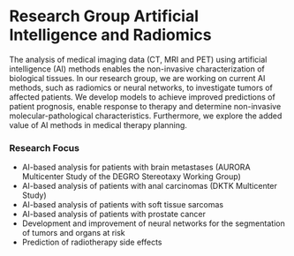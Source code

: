 # Research Group Artificial Intelligence and Radiomics

The analysis of medical imaging data (CT, MRI and PET) using artificial intelligence (AI) methods enables the non-invasive characterization of biological tissues. In our research group, we are working on current AI methods, such as radiomics or neural networks, to investigate tumors of affected patients. We develop models to achieve improved predictions of patient prognosis, enable response to therapy and determine non-invasive molecular-pathological characteristics. Furthermore, we explore the added value of AI methods in medical therapy planning.

### Research Focus
- AI-based analysis for patients with brain metastases (AURORA Multicenter Study of the DEGRO Stereotaxy Working Group)
- AI-based analysis of patients with anal carcinomas (DKTK Multicenter Study)
- AI-based analysis of patients with soft tissue sarcomas
- AI-based analysis of patients with prostate cancer
- Development and improvement of neural networks for the segmentation of tumors and organs at risk
- Prediction of radiotherapy side effects
<!--
### Research Staff
- PD Dr. med. Jan C. Peeken (Group Head)
- Dr. med. Lucas Etzel (Physician Scientist)
- May Ngyuen (Physician Scientist)
- Daniel Rusche (Physician Scientist)
- Dr. med. Dr. rer. Nat. Kim Kraus (Physician Scientist)
- Óscar Salvador Llorián (MSc, PhD-Student)
- Fernando Navarro (MSc, PhD-Student)
- Stefan Fischer (MSc, PhD-Student)
- Johannes Kiechle (MSc, PhD-Student)
- Can Erdur (MSc, PhD-Student)
- Daniel Scholz (MSc, PhD-Student)
- Mohamed Shouman (Medical PhD-Student)
- Nora Windeler (Medical PhD-Student)
- Josef Buchner (Medical PhD-Student)
- Maksym Oreshko (Medical PhD-Student)


**MRI-RadOnc/MRI-RadOnc** is a ✨ _special_ ✨ repository because its `README.md` (this file) appears on your GitHub profile.

Here are some ideas to get you started:

- 🔭 I’m currently working on ...
- 🌱 I’m currently learning ...
- 👯 I’m looking to collaborate on ...
- 🤔 I’m looking for help with ...
- 💬 Ask me about ...
- 📫 How to reach me: ...
- 😄 Pronouns: ...
- ⚡ Fun fact: ...
-->
